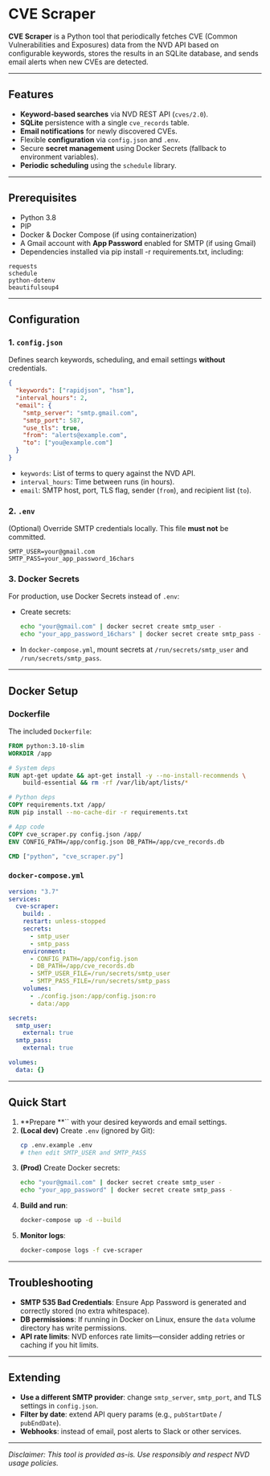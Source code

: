 # CVE Scraper

**CVE Scraper** is a Python tool that periodically fetches CVE (Common Vulnerabilities and Exposures) data from the NVD API based on configurable keywords, stores the results in an SQLite database, and sends email alerts when new CVEs are detected.

---

## Features

- **Keyword-based searches** via NVD REST API (`cves/2.0`).
- **SQLite** persistence with a single `cve_records` table.
- **Email notifications** for newly discovered CVEs.
- Flexible **configuration** via `config.json` and `.env`.
- Secure **secret management** using Docker Secrets (fallback to environment variables).
- **Periodic scheduling** using the `schedule` library.

---

## Prerequisites

- Python 3.8
- PIP
- Docker & Docker Compose (if using containerization)
- A Gmail account with **App Password** enabled for SMTP (if using Gmail)
- Dependencies installed via pip install -r requirements.txt, including:
```
requests
schedule
python-dotenv
beautifulsoup4
```
---

## Configuration

### 1. `config.json`

Defines search keywords, scheduling, and email settings **without** credentials.

```json
{
  "keywords": ["rapidjson", "hsm"],
  "interval_hours": 2,
  "email": {
    "smtp_server": "smtp.gmail.com",
    "smtp_port": 587,
    "use_tls": true,
    "from": "alerts@example.com",
    "to": ["you@example.com"]
  }
}
```

- `keywords`: List of terms to query against the NVD API.
- `interval_hours`: Time between runs (in hours).
- `email`: SMTP host, port, TLS flag, sender (`from`), and recipient list (`to`).

### 2. `.env`

(Optional) Override SMTP credentials locally. This file **must not** be committed.

```dotenv
SMTP_USER=your@gmail.com
SMTP_PASS=your_app_password_16chars
```

### 3. Docker Secrets

For production, use Docker Secrets instead of `.env`:

- Create secrets:
  ```bash
  echo "your@gmail.com" | docker secret create smtp_user -
  echo "your_app_password_16chars" | docker secret create smtp_pass -
  ```
- In `docker-compose.yml`, mount secrets at `/run/secrets/smtp_user` and `/run/secrets/smtp_pass`.

---

## Docker Setup

### Dockerfile

The included `Dockerfile`:

```dockerfile
FROM python:3.10-slim
WORKDIR /app

# System deps
RUN apt-get update && apt-get install -y --no-install-recommends \
    build-essential && rm -rf /var/lib/apt/lists/*

# Python deps
COPY requirements.txt /app/
RUN pip install --no-cache-dir -r requirements.txt

# App code
COPY cve_scraper.py config.json /app/
ENV CONFIG_PATH=/app/config.json DB_PATH=/app/cve_records.db

CMD ["python", "cve_scraper.py"]
```

### `docker-compose.yml`

```yaml
version: "3.7"
services:
  cve-scraper:
    build: .
    restart: unless-stopped
    secrets:
      - smtp_user
      - smtp_pass
    environment:
      - CONFIG_PATH=/app/config.json
      - DB_PATH=/app/cve_records.db
      - SMTP_USER_FILE=/run/secrets/smtp_user
      - SMTP_PASS_FILE=/run/secrets/smtp_pass
    volumes:
      - ./config.json:/app/config.json:ro
      - data:/app

secrets:
  smtp_user:
    external: true
  smtp_pass:
    external: true

volumes:
  data: {}
```

---

## Quick Start

1. \*\*Prepare \*\*\`\` with your desired keywords and email settings.
2. **(Local dev)** Create `.env` (ignored by Git):
   ```bash
   cp .env.example .env
   # then edit SMTP_USER and SMTP_PASS
   ```
3. **(Prod)** Create Docker secrets:
   ```bash
   echo "your@gmail.com" | docker secret create smtp_user -
   echo "your_app_password" | docker secret create smtp_pass -
   ```
4. **Build and run**:
   ```bash
   docker-compose up -d --build
   ```
5. **Monitor logs**:
   ```bash
   docker-compose logs -f cve-scraper
   ```

---

## Troubleshooting

- **SMTP 535 Bad Credentials**: Ensure App Password is generated and correctly stored (no extra whitespace).
- **DB permissions**: If running in Docker on Linux, ensure the `data` volume directory has write permissions.
- **API rate limits**: NVD enforces rate limits—consider adding retries or caching if you hit limits.

---

## Extending

- **Use a different SMTP provider**: change `smtp_server`, `smtp_port`, and TLS settings in `config.json`.
- **Filter by date**: extend API query params (e.g., `pubStartDate` / `pubEndDate`).
- **Webhooks**: instead of email, post alerts to Slack or other services.

---

*Disclaimer: This tool is provided as-is. Use responsibly and respect NVD usage policies.*

